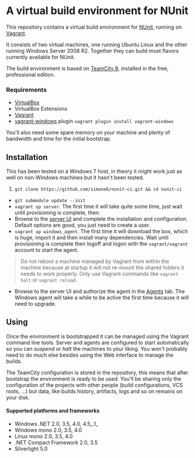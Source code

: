 # A virtual build environment for NUnit

This repository contains a virtual build environment for [NUnit](https://github.com/nunit/), running on [Vagrant](http://www.vagrantup.com/).

It consists of two virtual machines, one running Ubuntu Linux and the other running Windows Server 2008 R2.
Together they can build most flavors currently available for NUnit. 

The build environment is based on [TeamCity 8](http://www.jetbrains.com/teamcity/), installed in the free, professional edition.

### Requirements

- [VirtualBox](https://www.virtualbox.org/)
- VirtualBox Extensions
- [Vagrant](http://www.vagrantup.com/)
- [vagrant-windows](https://github.com/WinRb/vagrant-windows) plugin `vagrant plugin install vagrant-windows`

You'll also need some spare memory on your machine and plenty of bandwidth and time for the initial bootstrap.

## Installation

This has been tested on a Windows 7 host, in theory it might work just as well on non-Windows machines but it hasn't been tested.

1. `git clone https://github.com/simoneb/nunit-ci.git && cd nunit-ci`
- `git submodule update --init`
- `vagrant up server`. The first time it will take quite some time, just wait until provisioning is complete, then:
- Browse to the [server UI](http://192.168.30.10:8111) and complete the installation and configuration. Default options are good, you just need to create a user.
- `vagrant up windows_agent`. The first time it will download the box, which is huge, import it and then install many dependencies. Wait until provisioning is complete then logoff and logon with the `vagrant/vagrant` account to start the agent.
> Do not reboot a machine managed by Vagrant from within the machine because at startup it will not re-mount the shared folders it needs to work properly. Only use Vagrant commands like `vagrant halt` or `vagrant reload`.
- Browse to the server UI and authorize the agent in the [Agents](http://192.168.30.10:8111/agents.html?tab=unauthorizedAgents) tab. The Windows agent will take a while to be active the first time because it will need to upgrade.

## Using

Once the environment is bootstrapped it can be managed using the Vagrant command line tools. Server and agents are configured to start automatically so you can _suspend_ or _halt_ the machines to your liking. You won't probably need to do much else besides using the Web interface to manage the builds.

The TeamCity configuration is stored in the repository, this means that after bootstrap the environment is ready to be used. You'll be sharing only the configuration of the projects with other people (build configurations, VCS roots, ...) but data, like builds history, artifacts, logs and so on remains on your disk.

#### Supported platforms and frameworks

- Windows .NET 2.0, 3.5, 4.0, 4.5_.1_
- Windows mono 2.0, 3.5, 4.0
- Linux mono 2.0, 3.5, 4.0
- .NET Compact Framework 2.0, 3.5
- Silverlight 5.0